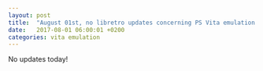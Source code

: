 ```yaml
---
layout: post
title:  "August 01st, no libretro updates concerning PS Vita emulation and emulators"
date:   2017-08-01 06:00:01 +0200
categories: vita emulation
---
```


No updates today!
